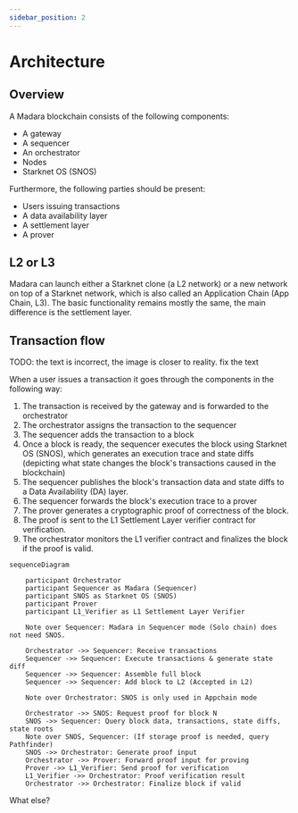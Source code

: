 ```yaml
---
sidebar_position: 2
---
```


# Architecture

## Overview

A Madara blockchain consists of the following components:
- A gateway
- A sequencer
- An orchestrator
- Nodes
- Starknet OS (SNOS)

Furthermore, the following parties should be present:
- Users issuing transactions
- A data availability layer
- A settlement layer
- A prover

## L2 or L3

Madara can launch either a Starknet clone (a L2 network) or a new network on top of a Starknet network, which is also called an Application Chain (App Chain, L3). The basic functionality remains mostly the same, the main difference is the settlement layer.

## Transaction flow

TODO: the text is incorrect, the image is closer to reality. fix the text

When a user issues a transaction it goes through the components in the following way:
1. The transaction is received by the gateway and is forwarded to the orchestrator
1. The orchestrator assigns the transaction to the sequencer
1. The sequencer adds the transaction to a block
1. Once a block is ready, the sequencer executes the block using Starknet OS (SNOS), which generates an execution trace and state diffs (depicting what state changes the block's transactions caused in the blockchain)
1. The sequencer publishes the block's transaction data and state diffs to a Data Availability (DA) layer.
1. The sequencer forwards the block's execution trace to a prover
1. The prover generates a cryptographic proof of correctness of the block. 
1. The proof is sent to the L1 Settlement Layer verifier contract for verification.
1. The orchestrator monitors the L1 verifier contract and finalizes the block if the proof is valid.

```mermaid
sequenceDiagram

    participant Orchestrator
    participant Sequencer as Madara (Sequencer)
    participant SNOS as Starknet OS (SNOS)
    participant Prover
    participant L1_Verifier as L1 Settlement Layer Verifier

    Note over Sequencer: Madara in Sequencer mode (Solo chain) does not need SNOS.

    Orchestrator ->> Sequencer: Receive transactions
    Sequencer ->> Sequencer: Execute transactions & generate state diff
    Sequencer ->> Sequencer: Assemble full block
    Sequencer ->> Sequencer: Add block to L2 (Accepted in L2)

    Note over Orchestrator: SNOS is only used in Appchain mode

    Orchestrator ->> SNOS: Request proof for block N
    SNOS ->> Sequencer: Query block data, transactions, state diffs, state roots
    Note over SNOS, Sequencer: (If storage proof is needed, query Pathfinder)
    SNOS ->> Orchestrator: Generate proof input
    Orchestrator ->> Prover: Forward proof input for proving
    Prover ->> L1_Verifier: Send proof for verification
    L1_Verifier ->> Orchestrator: Proof verification result
    Orchestrator ->> Orchestrator: Finalize block if valid

```

What else?